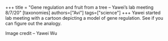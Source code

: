 +++
title = "Gene regulation and fruit from a tree – Yawei’s lab meeting 8/7/20"
[taxonomies]
authors=["Avi"]
tags=["science"]
+++
Yawei started lab meeting with a cartoon depicting a model of gene regulation. See if you can figure out the analogy.

Image credit – Yawei Wu